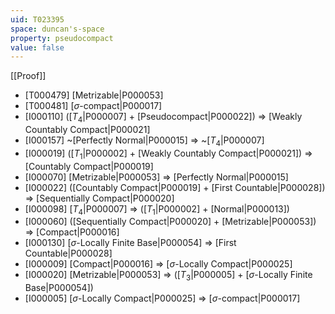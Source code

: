```yaml
---
uid: T023395
space: duncan's-space
property: pseudocompact
value: false
---
```

[[Proof]]

* [T000479] [Metrizable|P000053]
* [T000481] [$\sigma$-compact|P000017]
* [I000110] ([$T_4$|P000007] + [Pseudocompact|P000022]) => [Weakly Countably Compact|P000021]
* [I000157] ~[Perfectly Normal|P000015] => ~[$T_4$|P000007]
* [I000019] ([$T_1$|P000002] + [Weakly Countably Compact|P000021]) => [Countably Compact|P000019]
* [I000070] [Metrizable|P000053] => [Perfectly Normal|P000015]
* [I000022] ([Countably Compact|P000019] + [First Countable|P000028]) => [Sequentially Compact|P000020]
* [I000098] [$T_4$|P000007] => ([$T_1$|P000002] + [Normal|P000013])
* [I000060] ([Sequentially Compact|P000020] + [Metrizable|P000053]) => [Compact|P000016]
* [I000130] [$\sigma$-Locally Finite Base|P000054] => [First Countable|P000028]
* [I000009] [Compact|P000016] => [$\sigma$-Locally Compact|P000025]
* [I000020] [Metrizable|P000053] => ([$T_3$|P000005] + [$\sigma$-Locally Finite Base|P000054])
* [I000005] [$\sigma$-Locally Compact|P000025] => [$\sigma$-compact|P000017]

